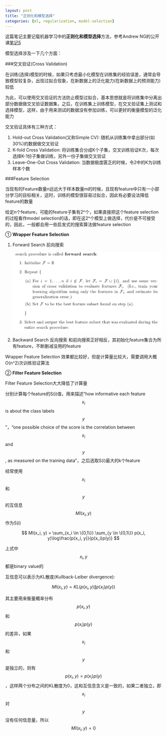 ```yaml
---
layout: post
title: "正则化和模型选择"
categories: [ml, regularization, model-selection]
---
```


这篇笔记主要记载机器学习中的**正则化和模型选择**方法，参考Andrew NG的公开课[笔记5]()

模型选择涉及一下几个方面：

###交叉验证(Cross Validation)

在训练(选择)模型的时候，如果只考虑最小化模型在训练集的经验误差，通常会导致模型较复杂，出现过拟合现象，在新数据上的泛化能力(在新数据上的预测能力)较低

为此，可以使用交叉验证的方法防止模型过拟合，基本思想就是将训练集中分离出部分数据做交叉验证数据集，之后，在训练集上训练模型，在交叉验证集上测试和选择模型，这样，由于用来测试的数据没有参加训练，可以更好的衡量模型的泛化能力


交叉验证具体有三种方式：

1. Hold-out Cross Validation(又称Simple CV): 随机从训练集中拿出部分(如30%)的数据做交叉验证
2. K-fold Cross Validation: 将训练集合分成K个子集，交叉训练验证K次，每次选择K-1份子集做训练，另外一份子集做交叉验证
3. Leave-One-Out Cross Validation: 当数据极度匮乏的时候，令2中的K为训练样本个数

###Feature Selection

当现有的Feature数量n远远大于样本数量m的时候，且现有feature中只有一小部分学习的目标相关，这时，训练的模型很容易过拟合，因此有必要设法降低feature的数量

给定n个feature，可能的feature子集有2ⁿ个，如果直接把这个feature selection的过程看作model selection的话，即在这2ⁿ个模型上做选择，代价是不可接受的，因此，一般都会用一些启发式的搜索算法做feature selection

➀ **Wrapper Feature Selection**

1. Forward Search 前向搜索

    ![feature-selection-forward-search](/image/feature-selection-forward-search.png)

2. Backward Search 反向搜索
        和前向搜索正好相反，其初始化feature集合为所有feature，不断删减没用的feature

Wrapper Feature Selection 效果都比较好，但是计算量比较大，需要调用大概O(n^2)次训练验证算法

➁ **Filter Feature Selection**

Filter Feature Selection大大降低了计算量

分别计算每个feature的S(i)值，用来描述“how informative each feature $$x_i$$ is about the class labels $$y$$”，“one possible choice of the score is the correlation between $$x_i$$ and $$y$$, as measured on the training data”，之后选取S(i)最大的k个feature

经常使用$$x_i$$ 和 $$y$$的互信息 $$MI(x_i, y)$$作为S(i)

$$
MI(x_i, y) = \sum_{x_i \in \{0,1\}} \sum_{y \in \{0,1\}} p(x_i, y)\log\frac{p(x_i, y)}{p(x_i)p(y)}
$$

上式中$$x_i, y$$都是binary value的

互信息可以表示为KL散度(Kullback-Leiber divergence):

$$ MI(x_i, y) = KL(p(x_i, y) \| p(x_i)p(y)) $$
  
其主要用来衡量概率分布$$p(x_i, y)$$和$$p(x_i)p(y)$$的差异，如果$$x_i$$和$$y$$是独立的，则有$$p(x_i, y) = p(x_i)p(y)$$，这样两个分布之间的KL散度为0，这和互信息含义是一致的，如果二者独立，即$$x_i$$对$$y$$没有任何信息量，所以$$MI(x_i,y)=0$$

